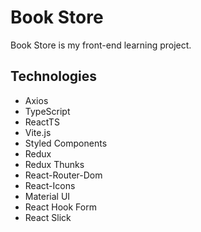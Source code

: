 # Book Store

Book Store is my front-end learning project.

## Technologies

* Axios
* TypeScript
* ReactTS
* Vite.js
* Styled Components
* Redux
* Redux Thunks
* React-Router-Dom
* React-Icons
* Material UI
* React Hook Form
* React Slick
